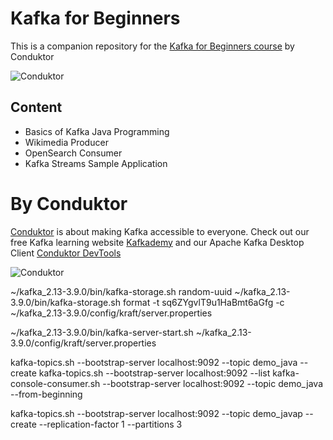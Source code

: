 # Kafka for Beginners

This is a companion repository for the [Kafka for Beginners course](https://links.datacumulus.com/apache-kafka-coupon) by Conduktor

![Conduktor](images/kafka-beginners.png)

## Content
- Basics of Kafka Java Programming
- Wikimedia Producer
- OpenSearch Consumer
- Kafka Streams Sample Application

# By Conduktor

[Conduktor](https://www.conduktor.io) is about making Kafka accessible to everyone. Check out our free Kafka learning website [Kafkademy](https://kafkademy.com/) and our Apache Kafka Desktop Client [Conduktor DevTools](https://conduktor.io/download)

![Conduktor](https://www.conduktor.io/images/logo.svg)

~/kafka_2.13-3.9.0/bin/kafka-storage.sh random-uuid
~/kafka_2.13-3.9.0/bin/kafka-storage.sh format -t sq6ZYgvlT9u1HaBmt6aGfg -c ~/kafka_2.13-3.9.0/config/kraft/server.properties

~/kafka_2.13-3.9.0/bin/kafka-server-start.sh ~/kafka_2.13-3.9.0/config/kraft/server.properties

kafka-topics.sh --bootstrap-server localhost:9092 --topic demo_java --create
kafka-topics.sh --bootstrap-server localhost:9092 --list
kafka-console-consumer.sh --bootstrap-server localhost:9092 --topic demo_java --from-beginning


kafka-topics.sh --bootstrap-server localhost:9092 --topic demo_javap --create --replication-factor 1 --partitions 3